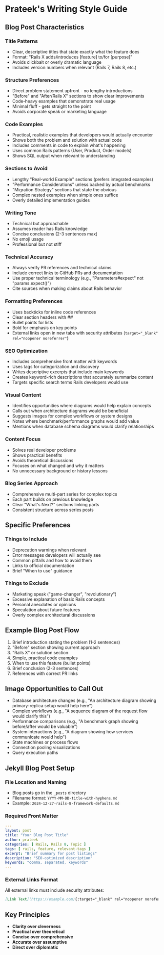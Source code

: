 # Prateek's Writing Style Guide

## Blog Post Characteristics

### Title Patterns
- Clear, descriptive titles that state exactly what the feature does
- Format: "Rails X adds/introduces [feature] to/for [purpose]"
- Avoids clickbait or overly dramatic language
- Includes version numbers when relevant (Rails 7, Rails 8, etc.)

### Structure Preferences
- Direct problem statement upfront - no lengthy introductions
- "Before" and "After/Rails X" sections to show clear improvements
- Code-heavy examples that demonstrate real usage
- Minimal fluff - gets straight to the point
- Avoids corporate speak or marketing language

### Code Examples
- Practical, realistic examples that developers would actually encounter
- Shows both the problem and solution with actual code
- Includes comments in code to explain what's happening
- Uses common Rails patterns (User, Product, Order models)
- Shows SQL output when relevant to understanding

### Sections to Avoid
- Lengthy "Real-world Example" sections (prefers integrated examples)
- "Performance Considerations" unless backed by actual benchmarks
- "Migration Strategy" sections that state the obvious
- Complex nested examples when simple ones suffice
- Overly detailed implementation guides

### Writing Tone
- Technical but approachable
- Assumes reader has Rails knowledge
- Concise conclusions (2-3 sentences max)
- No emoji usage
- Professional but not stiff

### Technical Accuracy
- Always verify PR references and technical claims
- Include correct links to GitHub PRs and documentation
- Use proper technical terminology (e.g., "Parameters#expect" not "params.expect()")
- Cite sources when making claims about Rails behavior

### Formatting Preferences
- Uses backticks for inline code references
- Clear section headers with ##
- Bullet points for lists
- Bold for emphasis on key points
- External links open in new tabs with security attributes (`target="_blank" rel="noopener noreferrer"`)

### SEO Optimization
- Includes comprehensive front matter with keywords
- Uses tags for categorization and discovery
- Writes descriptive excerpts that include main keywords
- Creates keyword-rich descriptions that accurately summarize content
- Targets specific search terms Rails developers would use

### Visual Content
- Identifies opportunities where diagrams would help explain concepts
- Calls out when architecture diagrams would be beneficial
- Suggests images for complex workflows or system designs
- Notes where benchmark/performance graphs would add value
- Mentions when database schema diagrams would clarify relationships

### Content Focus
- Solves real developer problems
- Shows practical benefits
- Avoids theoretical discussions
- Focuses on what changed and why it matters
- No unnecessary background or history lessons

### Blog Series Approach
- Comprehensive multi-part series for complex topics
- Each part builds on previous knowledge
- Clear "What's Next?" sections linking parts
- Consistent structure across series posts

## Specific Preferences

### Things to Include
- Deprecation warnings when relevant
- Error messages developers will actually see
- Common pitfalls and how to avoid them
- Links to official documentation
- Brief "When to use" guidance

### Things to Exclude
- Marketing speak ("game-changer", "revolutionary")
- Excessive explanation of basic Rails concepts
- Personal anecdotes or opinions
- Speculation about future features
- Overly complex architectural discussions

## Example Blog Post Flow
1. Brief introduction stating the problem (1-2 sentences)
2. "Before" section showing current approach
3. "Rails X" or solution section
4. Simple, practical code examples
5. When to use this feature (bullet points)
6. Brief conclusion (2-3 sentences)
7. References with correct PR links

## Image Opportunities to Call Out
- Database architecture changes (e.g., "An architecture diagram showing primary-replica setup would help here")
- Complex workflows (e.g., "A sequence diagram of the request flow would clarify this")
- Performance comparisons (e.g., "A benchmark graph showing before/after would be valuable")
- System interactions (e.g., "A diagram showing how services communicate would help")
- State machines or process flows
- Connection pooling visualizations
- Query execution paths

## Jekyll Blog Post Setup

### File Location and Naming
- Blog posts go in the `_posts` directory
- Filename format: `YYYY-MM-DD-title-with-hyphens.md`
- Example: `2024-12-27-rails-8-framework-defaults.md`

### Required Front Matter
```yaml
---
layout: post
title: "Your Blog Post Title"
author: prateek
categories: [ Rails, Rails 8, Topic ]
tags: [ rails, feature, relevant-tags ]
excerpt: "Brief summary for post listings"
description: "SEO-optimized description"
keywords: "comma, separated, keywords"
---
```

### External Links Format
All external links must include security attributes:
```markdown
[Link Text](https://example.com){:target="_blank" rel="noopener noreferrer"}
```

## Key Principles
- **Clarity over cleverness**
- **Practical over theoretical**
- **Concise over comprehensive**
- **Accurate over assumptive**
- **Direct over diplomatic**